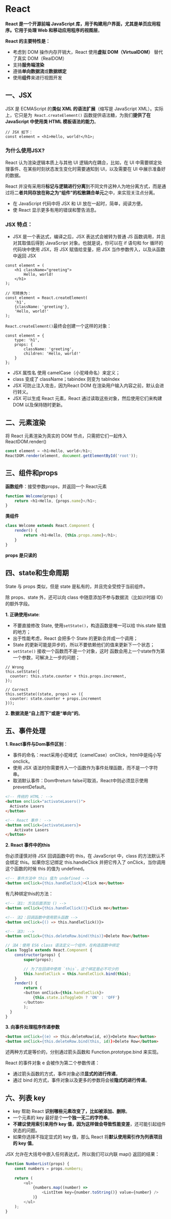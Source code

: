 # React

**React 是一个开源前端 JavaScript 库，用于构建用户界面，尤其是单页应用程序。它用于处理 Web 和移动应用程序的视图层**。

**React 的主要特性是：**
* 考虑到 DOM 操作内存开销大，React 使用**虚拟 DOM（VirtualDOM）** 替代了真实 DOM（RealDOM）
* 支持**服务端渲染**
* 遵循**单向数据流**或**数据绑定**
* 使用**组件**来进行视图开发

## 一、JSX
JSX 是 ECMAScript 的**类似 XML 的语法扩展**（缩写是 JavaScript XML）。实际上，它只是为<code> React.createElement()</code> 函数提供语法糖，为我们**提供了在 JavaScript 中使用类 HTML 模板语法的能力**。

```JS
// JSX 如下：
const element = <h1>Hello, world!</h1>;
```
### 为什么使用JSX?
React 认为渲染逻辑本质上与其他 UI 逻辑内在耦合，比如，在 UI 中需要绑定处理事件、在某些时刻状态发生变化时需要通知到 UI，以及需要在 UI 中展示准备好的数据。

React 并没有采用将**标记与逻辑进行分离**到不同文件这种人为地分离方式，而是通过将二**者共同存放在称之为“组件”的松散耦合单元**之中，来实现关注点分离。

* 在 JavaScript 代码中将 JSX 和 UI 放在一起时，简单，阅读方便。
* 使 React 显示更多有用的错误和警告消息。

### JSX 特点：
* JSX 是一个表达式，编译之后，JSX 表达式会被转为普通 JS 函数调用，并且对其取值后得到 JavaScript 对象。也就是说，你可以在 if 语句和 for 循环的代码块中使用 JSX，将 JSX 赋值给变量，把 JSX 当作参数传入，以及从函数中返回 JSX
```jS
const element = (
    <h1 className="greeting">
        Hello, world!
    </h1>
);

// 可转换为：
const element = React.createElement(
    'h1',
    {className: 'greeting'},
    'Hello, world!'
);
```
<code>React.createElement()</code>最终会创建一个这样的对象：  
```JS
const element = {
    type: 'h1',
    props: {
        className: 'greeting',
        children: 'Hello, world!'
    }
};
```

* JSX 属性名 使用 camelCase（小驼峰命名）来定义；
* class 变成了 className；tabindex 则变为 tabIndex
* JSX 可防止注入攻击，因为React DOM 在渲染用户输入内容之前，默认会进行转义。
* JSX 可以生成 React 元素，React 通过读取这些对象，然后使用它们来构建 DOM 以及保持随时更新。

## 二、元素渲染
将 React 元素渲染为真实的 DOM 节点，只需把它们一起传入 ReactDOM.render()

```js
const element = <h1>Hello, world</h1>;
ReactDOM.render(element, document.getElementById('root'));
```

## 三、组件和props

**函数组件**：接受参数props，并返回一个 React元素
```js
function Welcome(props) {
    return <h1>Hello, {props.name}</h1>;
}
```

**类组件**
```js
class Welcome extends React.Component {
    render() {
        return <h1>Hello, {this.props.name}</h1>;
    }
}
```

**props 是只读的**

## 四、state和生命周期
State 与 props 类似，但是 state 是私有的，并且完全受控于当前组件。

除 props、state 外，还可以向 class 中随意添加不参与数据流（比如计时器 ID）的额外字段。

**1. 正确使用state**:
* 不要直接修改 State, 使用<code>setState()</code>，构造函数是唯一可以给 this.state 赋值的地方；
* 出于性能考虑，React 会把多个 State 的更新合并成一个调用；
* State 的更新可能是异步的，所以不要依赖他们的值来更新下一个状态；
* <code>setState()</code> 接收一个函数而不是一个对象，这时 函数会用上一个state作为第一个参数，可解决上一步的问题；
```JS
// Wrong
this.setState({
  counter: this.state.counter + this.props.increment,
});

// Correct
this.setState((state, props) => ({
  counter: state.counter + props.increment
}));
```


**2. 数据流是“自上而下”或是“单向”的**。

## 五、事件处理

**1. React事件与Dom事件区别**：
* 事件的命名：react采用小驼峰式（camelCase）onClick，html中是纯小写onclick。
* 使用 JSX 语法时你需要传入一个函数作为事件处理函数，而不是一个字符串。
* 取消默认事件：Dom中return false可取消，React中则必须显示使用preventDefault。

```html
<!-- 传统的 HTML： -->
<button onclick="activateLasers()">
  Activate Lasers
</button>

<!-- React 事件： -->
<button onClick={activateLasers}>
    Activate Lasers
</button>  
```

**2. React 事件中的this**

你必须谨慎对待 JSX 回调函数中的 this，在 JavaScript 中，class 的方法默认不会绑定 this。如果你忘记绑定 this.handleClick 并把它传入了 onClick，当你调用这个函数的时候 this 的值为 undefined。
```html
<!-- 事件方法中 this 值为 undefined -->
<button onClick={this.handleClick}>Click me</button>
```

有几种绑定this的方法：

```html
<!-- 法1: 方法后面添加 () -->
<button onClick={this.handleClick()}>Click me</button>  

<!-- 法2：回调函数中使用箭头函数 -->
<button onClick={() => this.handleClick()}>

<!-- 法3: -->
<button onClick={this.deleteRow.bind(this)}>Delete Row</button>
```

```js
// 法4：使用 ES6 class 语法定义一个组件，在构造函数中绑定
class Toggle extends React.Component {
    constructor(props) {
        super(props);

        // 为了在回调中使用 `this`，这个绑定是必不可少的
        this.handleClick = this.handleClick.bind(this);
    }
    render() {
        return (
        <button onClick={this.handleClick}>
            {this.state.isToggleOn ? 'ON' : 'OFF'}
        </button>
        );
  }
}
```

**3. 向事件处理程序传递参数**
```html
<button onClick={(e) => this.deleteRow(id, e)}>Delete Row</button>
<button onClick={this.deleteRow.bind(this, id)}>Delete Row</button>
```
述两种方式是等价的，分别通过箭头函数和 Function.prototype.bind 来实现。

React 的事件对象 e 会被作为第二个参数传递：
* 通过箭头函数的方式，事件对象必须**显式的进行传递**，
* 通过 bind 的方式，事件对象以及更多的参数将会被**隐式的进行传递**。

## 六、列表 key
* key 帮助 React **识别哪些元素改变了，比如被添加、删除**。
* 一个元素的 key 最好是个**一个独一无二的字符串**。
* **不建议使用索引来用作 key 值，因为这样做会导致性能变差**，还可能引起组件状态的问题。
* 如果你选择不指定显式的 key 值，那么 React 将**默认使用索引作为列表项目的 key 值**。


JSX 允许在大括号中嵌入任何表达式，所以我们可以内联 map() 返回的结果：

```js
function NumberList(props) {
    const numbers = props.numbers;
    
    return (
        <ul>
            {numbers.map((number) =>
                <ListItem key={number.toString()} value={number} />
            )}
        </ul>
    );
}
```



